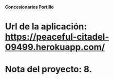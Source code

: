 
**Concesionarios Portillo**
# Url de la aplicación: https://peaceful-citadel-09499.herokuapp.com/
# Nota del proyecto: 8.